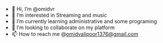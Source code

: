 - 👋 Hi, I’m @omidvr
- 👀 I’m interested in Streaming and music  
- 🌱 I’m currently learning administrative and  some programing 
- 💞️ I’m looking to collaborate on my platform
- 📫 How to reach me @omidvalipoor1376@gmail.com

<!---
omidvr/omidvr is a ✨ special ✨ repository because its `README.md` (this file) appears on your GitHub profile.
You can click the Preview link to take a look at your changes.
--->
